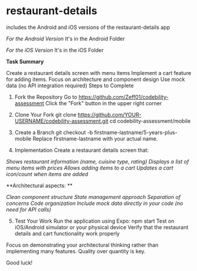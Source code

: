 # restaurant-details

includes the Android and iOS versions of the restaurant-details app

*For the Android Version*
It's in the Android Folder

*For the iOS Version*
It's in the iOS Folder

<b>Task Summary</b>

Create a restaurant details screen with menu items
Implement a cart feature for adding items.
Focus on architecture and component design
Use mock data (no API integration required)
Steps to Complete
1. Fork the Repository
Go to https://github.com/Zeff01/codebility-assessment
Click the "Fork" button in the upper right corner
2. Clone Your Fork
git clone https://github.com/YOUR-USERNAME/codebility-assessment.git
cd codebility-assessment/mobile
3. Create a Branch
git checkout -b firstname-lastname/5-years-plus-mobile
Replace firstname-lastname with your actual name.

4. Implementation
Create a restaurant details screen that:

*Shows restaurant information (name, cuisine type, rating)*
*Displays a list of menu items with prices*
*Allows adding items to a cart*
*Updates a cart icon/count when items are added*

**Architectural aspects: **

*Clean component structure*
*State management approach*
*Separation of concerns*
*Code organization*
*Include mock data directly in your code (no need for API calls)*

5. Test Your Work
Run the application using Expo:
npm start
Test on iOS/Android simulator or your physical device
Verify that the restaurant details and cart functionality work properly

Focus on demonstrating your architectural thinking rather than implementing many features. Quality over quantity is key.

Good luck!


